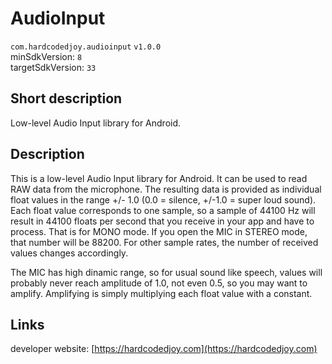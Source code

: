 # AudioInput

<code>com.hardcodedjoy.audioinput</code> <code>v1.0.0</code><br/>
minSdkVersion: <code>8</code><br/>
targetSdkVersion: <code>33</code><br/>

## Short description

Low-level Audio Input library for Android.


## Description

This is a low-level Audio Input library for Android. It can be used to read RAW data from the microphone. The resulting data is provided as individual float values in the range +/- 1.0 (0.0 = silence, +/-1.0 = super loud sound). Each float value corresponds to one sample, so a sample of 44100 Hz will result in 44100 floats per second that you receive in your app and have to process. That is for MONO mode. If you open the MIC in STEREO mode, that number will be 88200. For other sample rates, the number of received values changes accordingly.

The MIC has high dinamic range, so for usual sound like speech, values will probably never reach amplitude of 1.0, not even 0.5, so you may want to amplify. Amplifying is simply multiplying each float value with a constant.


## Links

developer website: [https://hardcodedjoy.com](https://hardcodedjoy.com)<br/>

